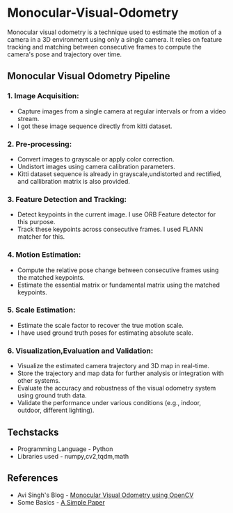 # Monocular-Visual-Odometry
Monocular visual odometry is a technique used to estimate the motion of a camera in a 3D environment using only a single camera. It relies on feature tracking and matching between consecutive frames to compute the camera's pose and trajectory over time.

## Monocular Visual Odometry Pipeline
### 1. Image Acquisition:
* Capture images from a single camera at regular intervals or from a video stream.
* I got these image sequence directly from kitti dataset. 

### 2. Pre-processing:
* Convert images to grayscale or apply color correction.
* Undistort images using camera calibration parameters.
* Kitti dataset sequence is already in grayscale,undistorted and rectified, and callibration matrix is also provided.

### 3. Feature Detection and Tracking:
* Detect keypoints in the current image. I use ORB Feature detector for this purpose.
* Track these keypoints across consecutive frames. I used FLANN matcher for this.
  
### 4. Motion Estimation:
* Compute the relative pose change between consecutive frames using the matched keypoints.
* Estimate the essential matrix or fundamental matrix using the matched keypoints.

### 5. Scale Estimation:
* Estimate the scale factor to recover the true motion scale.
* I have used ground truth poses for estimating absolute scale.

### 6. Visualization,Evaluation and Validation:
* Visualize the estimated camera trajectory and 3D map in real-time.
* Store the trajectory and map data for further analysis or integration with other systems.
* Evaluate the accuracy and robustness of the visual odometry system using ground truth data.
* Validate the performance under various conditions (e.g., indoor, outdoor, different lighting).

## Techstacks
* Programming Language - Python
* Libraries used - numpy,cv2,tqdm,math
## References
* Avi Singh's Blog - [Monocular Visual Odometry using OpenCV](https://avisingh599.github.io/vision/monocular-vo/)
* Some Basics - [A Simple Paper](https://www.maths.lth.se/matematiklth/personal/calle/datorseende13/notes/forelas1.pdf)
